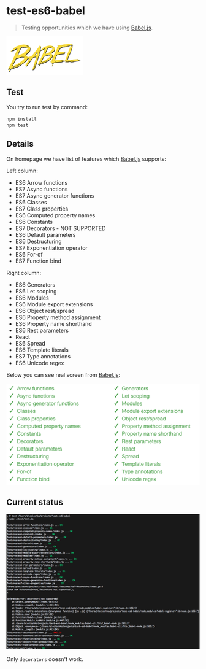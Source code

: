 # test-es6-babel

> Testing opportunities which we have using [Babel.js](https://babeljs.io/). 

![](./images/babel-logo.png)

## Test

You try to run test by command:

```
npm install
npm test
```

## Details

On homepage we have list of features which [Babel.js](https://babeljs.io/) supports:

Left column:

* ES6 Arrow functions
* ES7 Async functions
* ES7 Async generator functions
* ES6 Classes
* ES7 Class properties
* ES6 Computed property names
* ES6 Constants
* ES7 Decorators - NOT SUPPORTED
* ES6 Default parameters
* ES6 Destructuring
* ES7 Exponentiation operator
* ES6 For-of
* ES7 Function bind

Right column:

* ES6 Generators
* ES6 Let scoping
* ES6 Modules
* ES6 Module export extensions
* ES6 Object rest/spread
* ES6 Property method assignment
* ES6 Property name shorthand
* ES6 Rest parameters
* React
* ES6 Spread
* ES6 Template literals
* ES7 Type annotations
* ES6 Unicode regex

Below you can see real screen from [Babel.js](https://babeljs.io/):

![](./images/supporting-table.png)

## Current status

![](./images/current-status.png)

Only `decorators` doesn't work.
